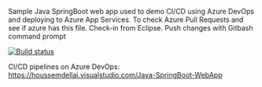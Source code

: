 
Sample Java SpringBoot web app used to demo CI/CD using Azure DevOps and deploying to Azure App Services. To check Azure Pull Requests and see if azure has this file. Check-in from Eclipse. Push changes with Gitbash command prompt

[![Build status](https://houssemdellai.visualstudio.com/Java-SpringBoot-WebApp/_apis/build/status/Java-SpringBoot-Maven-CI)](https://houssemdellai.visualstudio.com/Java-SpringBoot-WebApp/_build/latest?definitionId=96)

CI/CD pipelines on Azure DevOps:
https://houssemdellai.visualstudio.com/Java-SpringBoot-WebApp

